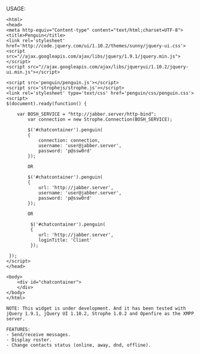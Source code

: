 USAGE:

	<html>
    <head>
    <meta http-equiv="Content-type" content="text/html;charset=UTF-8">
    <title>Penguin</title>
    <link rel='stylesheet' href='http://code.jquery.com/ui/1.10.2/themes/sunny/jquery-ui.css'>
    <script src="//ajax.googleapis.com/ajax/libs/jquery/1.9.1/jquery.min.js"></script>
    <script src="//ajax.googleapis.com/ajax/libs/jqueryui/1.10.2/jquery-ui.min.js"></script>

    <script src='penguin/penguin.js'></script>
    <script src='strophejs/strophe.js'></script>
    <link rel='stylesheet' type='text/css' href='penguin/css/penguin.css'>
    <script>
    $(document).ready(function() {

    	var BOSH_SERVICE = "http://jabber.server/http-bind";
        	var connection = new Strophe.Connection(BOSH_SERVICE);

        	$('#chatcontainer').penguin(
            {
                connection: connection,
                username: 'user@jabber.server',
                password: 'p@ssw0rd'
            });

            OR

            $('#chatcontainer').penguin(
            {
                url: 'http://jabber.server',
                username: 'user@jabber.server',
                password: 'p@ssw0rd'
            });

            OR

             $('#chatcontainer').penguin(
             {
                url: 'http://jabber.server',
                loginTitle: 'Client'
             });

     });
    </script>
    </head>

    <body>
    	<div id="chatcontainer">
    	</div>
    </body>
    </html>

	NOTE: This widget is under development. And it has been tested with jQuery 1.9.1, jQuery UI 1.10.2, Strophe 1.0.2 and Openfire as the XMPP server.

	FEATURES:
	- Send/receive messages.
	- Display roster.
	- Change contacts status (online, away, dnd, offline).

